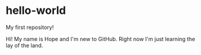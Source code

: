 # hello-world
My first repository!

Hi! My name is Hope and I'm new to GitHub. Right now I'm just learning the lay of the land. 
